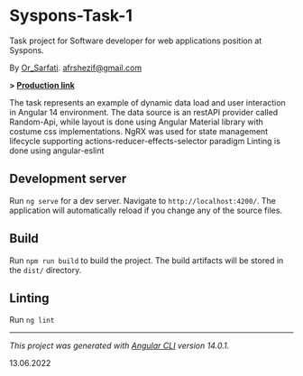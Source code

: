 # Syspons-Task-1

Task project for Soft­ware developer for web applic­a­tions position at Syspons.

By [Or_Sarfati](https://www.orsarfati.com). [afrshezif@gmail.com](mailto:afrshezif@gmail.com)

**> [Production link](https://afarshezif.github.io/syspons-task-1/)**

The task represents an example of dynamic data load and user interaction in Angular 14 environment.
The data source is an restAPI provider called Random-Api, while layout is done using Angular Material library with costume css implementations.
NgRX was used for state management lifecycle supporting actions-reducer-effects-selector paradigm
Linting is done using angular-eslint

## Development server

Run `ng serve` for a dev server. Navigate to `http://localhost:4200/`. The application will automatically reload if you change any of the source files.

## Build

Run `npm run build` to build the project. The build artifacts will be stored in the `dist/` directory.

## Linting

Run `ng lint`

---

*This project was generated with [Angular CLI](https://github.com/angular/angular-cli) version 14.0.1.*

13.06.2022
